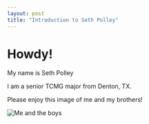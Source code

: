 ```yaml
---
layout: post
title: "Introduction to Seth Polley"
---
```


# Howdy! 

My name is Seth Polley

I am a senior TCMG major from Denton, TX.

Please enjoy this image of me and my brothers! 

![Me and the boys](/Project2/assets/images/brothers.JPG) 
